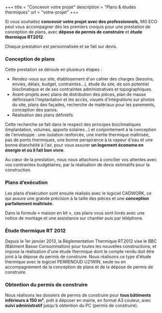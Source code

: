 +++
title = "Concevoir votre projet"
description = "Plans & études thermiques"
url = "votre-projet"
+++

Si vous souhaitez **concevoir votre projet avec des professionnels**, MG ECO peut vous accompagner dès les premiers croquis pour une prestation de conception de plans, avec **dépose de permis de construire** et **étude thermique RT2012**.

Chaque prestation est personnalisée et se fait sur devis.

### Conception de plans

Cette prestation se déroule en plusieurs étapes :

- Rendez-vous sur site, établissement d'un cahier des charges (besoins, envies, délais, budget, contraintes...), étude du site, de son potentiel bioclimatique et de ses contraintes administratives et topographiques.
- Avant-projets avec plans de distribution des pièces, plan de masse définissant l'implantation et les accès,  visuels d'intégrations sur photos du site, plans des façades, recherche de matériaux pour les parements, conception des parois.
- Réalisation des plans définitifs.

Cette recherche se fait dans le respect des principes bioclimatiques (implantation, volumes, apports solaires...) et conjointement à la conception de l'enveloppe : une isolation renforcée, une inertie thermique maîtrisée, pas de ponts thermiques, une bonne perspirance à la vapeur d'eau et une bonne étanchéité à l'air, pour vous assurer **un logement économe en énergie et où il fait bon vivre**.

Au cœur de la prestation, nous nous attachons à concilier vos attentes avec vos contraintes budgétaires, par la réalisation de devis estimatifs pour la construction.

### Plans d’exécution

Les plans d’exécution sont ensuite réalisés avec le logiciel CADWORK, ce qui assure une grande précision à la taille des pièces et une **conception parfaitement maîtrisée**.

Dans la formule « maison en kit », ces plans vous sont livrés avec une notice de montage et une assistance sur chantier puis par téléphone.

### Étude thermique RT 2012

Depuis le 1er janvier 2013, la Réglementation Thermique RT2012 vise le BBC (Bâtiment Basse Consommation) pour toutes les nouvelles constructions, et impose la réalisation d'une étude thermique dont le compte rendu doit être joint à la dépose du permis de construire. Nous réalisons ce type d'étude thermique avec le logiciel PERRENOUD U21WIN, seule ou en accompagnement de la conception de plans et de la dépose de permis de construire.

### Obtention du permis de construire

Nous réalisons les dossiers de permis de construire pour **tous bâtiments inférieurs à 150 m²**, prêt à déposer en mairie, en format A3 couleur, avec **suivi administratif** jusqu'à obtention du PC (permis de construire).
